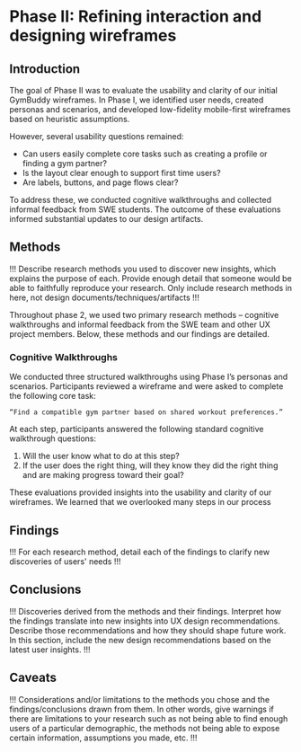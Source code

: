 # Phase II: Refining interaction and designing wireframes

## Introduction

The goal of Phase II was to evaluate the usability and clarity of our initial GymBuddy wireframes. In Phase I, we identified user needs, created personas and scenarios, and developed low-fidelity mobile-first wireframes based on heuristic assumptions.

However, several usability questions remained:
- Can users easily complete core tasks such as creating a profile or finding a gym partner?
- Is the layout clear enough to support first time users?
- Are labels, buttons, and page flows clear?

To address these, we conducted cognitive walkthroughs and collected informal feedback from SWE students. The outcome of these evaluations informed substantial updates to our design artifacts.

## Methods

!!! Describe research methods you used to discover new insights, which explains the purpose of each. Provide enough detail that someone would be able to faithfully reproduce your research. Only include research methods in here, not design documents/techniques/artifacts !!!

Throughout phase 2, we used two primary research methods – cognitive walkthroughs and informal feedback from the SWE team and other UX project members. Below, these methods and our findings are detailed.

### Cognitive Walkthroughs
We conducted three structured walkthroughs using Phase I’s personas and scenarios. Participants reviewed a wireframe and were asked to complete the following core task:

    “Find a compatible gym partner based on shared workout preferences.”

At each step, participants answered the following standard cognitive walkthrough questions:

1. Will the user know what to do at this step?​
2. If the user does the right thing, will they know they did the right thing and are making progress toward their goal?

These evaluations provided insights into the usability and clarity of our wireframes. We learned that we overlooked many steps in our process


## Findings

!!! For each research method, detail each of the findings to clarify new discoveries of users' needs !!!

## Conclusions

!!! Discoveries derived from the methods and their findings. Interpret how the findings translate into new insights into UX design recommendations. Describe those recommendations and how they should shape future work. In this section, include the new design recommendations based on the latest user insights. !!!

## Caveats

!!! Considerations and/or limitations to the methods you chose and the findings/conclusions drawn from them. In other words, give warnings if there are limitations to your research such as not being able to find enough users of a particular demographic, the methods not being able to expose certain information, assumptions you made, etc. !!!
